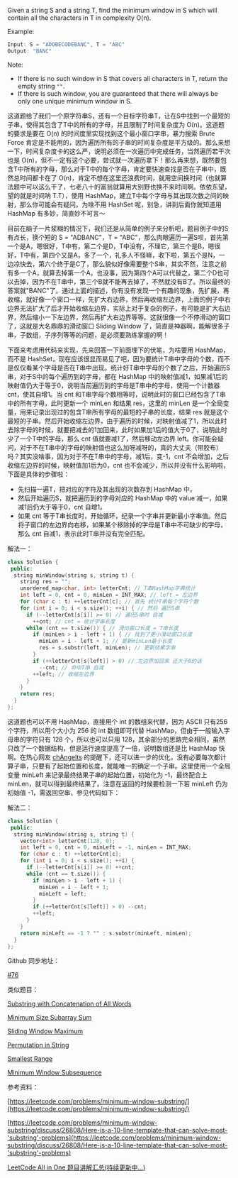 Given a string S and a string T, find the minimum window in S which will contain all the characters in T in complexity O(n).

Example:

```cpp
Input: S = "ADOBECODEBANC", T = "ABC"
Output: "BANC"
```

Note:

- If there is no such window in S that covers all characters in T, return the empty string `""`.
- If there is such window, you are guaranteed that there will always be only one unique minimum window in S.

这道题给了我们一个原字符串S，还有一个目标字符串T，让在S中找到一个最短的子串，使得其包含了T中的所有的字母，并且限制了时间复杂度为 O(n)。这道题的要求是要在 O(n) 的时间度里实现找到这个最小窗口字串，暴力搜索 Brute Force 肯定是不能用的，因为遍历所有的子串的时间复杂度是平方级的。那么来想一下，时间复杂度卡的这么严，说明必须在一次遍历中完成任务，当然遍历若干次也是 O(n)，但不一定有这个必要，尝试就一次遍历拿下！那么再来想，既然要包含T中所有的字母，那么对于T中的每个字母，肯定要快速查找是否在子串中，既然总时间都卡在了 O(n)，肯定不想在这里还浪费时间，就用空间换时间（也就算法题中可以这么干了，七老八十的富翁就算用大别野也换不来时间啊。依依东望，望的就是时间呐 T.T），使用 HashMap，建立T中每个字母与其出现次数之间的映射，那么你可能会有疑问，为啥不用 HashSet 呢，别急，讲到后面你就知道用 HashMap 有多妙，简直妙不可言～

目前在脑子一片浆糊的情况下，我们还是从简单的例子来分析吧，题目例子中的S有点长，换个短的 S = "ADBANC"，T = "ABC"，那么肉眼遍历一遍S呗，首先第一个是A，嗯很好，T中有，第二个是D，T中没有，不理它，第三个是B，嗯很好，T中有，第四个又是A，多了一个，礼多人不怪嘛，收下啦，第五个是N，一边凉快去，第六个终于是C了，那么貌似好像需要整个S串，其实不然，注意之前有多一个A，就算去掉第一个A，也没事，因为第四个A可以代替之，第二个D也可以去掉，因为不在T串中，第三个B就不能再去掉了，不然就没有B了。所以最终的答案就"BANC"了。通过上面的描述，你有没有发现一个有趣的现象，先扩展，再收缩，就好像一个窗口一样，先扩大右边界，然后再收缩左边界，上面的例子中右边界无法扩大了后才开始收缩左边界，实际上对于复杂的例子，有可能是扩大右边界，然后缩小一下左边界，然后再扩大右边界等等。这就很像一个不停滑动的窗口了，这就是大名鼎鼎的滑动窗口 Sliding Window 了，简直是神器啊，能解很多子串，子数组，子序列等等的问题，是必须要熟练掌握的啊！

下面来考虑用代码来实现，先来回答一下前面埋下的伏笔，为啥要用 HashMap，而不是 HashSet，现在应该很显而易见了吧，因为要统计T串中字母的个数，而不是仅仅看某个字母是否在T串中出现。统计好T串中字母的个数了之后，开始遍历S串，对于S中的每个遍历到的字母，都在 HashMap 中的映射值减1，如果减1后的映射值仍大于等于0，说明当前遍历到的字母是T串中的字母，使用一个计数器 cnt，使其自增1。当 cnt 和T串字母个数相等时，说明此时的窗口已经包含了T串中的所有字母，此时更新一个 minLen 和结果 res，这里的 minLen 是一个全局变量，用来记录出现过的包含T串所有字母的最短的子串的长度，结果 res 就是这个最短的子串。然后开始收缩左边界，由于遍历的时候，对映射值减了1，所以此时去除字母的时候，就要把减去的1加回来，此时如果加1后的值大于0了，说明此时少了一个T中的字母，那么 cnt 值就要减1了，然后移动左边界 left。你可能会疑问，对于不在T串中的字母的映射值也这么加呀减呀的，真的大丈夫（带胶布）吗？其实没啥事，因为对于不在T串中的字母，减1后，变-1，cnt 不会增加，之后收缩左边界的时候，映射值加1后为0，cnt 也不会减少，所以并没有什么影响啦，下面是具体的步骤啦：

- 先扫描一遍T，把对应的字符及其出现的次数存到 HashMap 中。
- 然后开始遍历S，就把遍历到的字母对应的 HashMap 中的 value 减一，如果减1后仍大于等于0，cnt 自增1。
- 如果 cnt 等于T串长度时，开始循环，纪录一个字串并更新最小字串值。然后将子窗口的左边界向右移，如果某个移除掉的字母是T串中不可缺少的字母，那么 cnt 自减1，表示此时T串并没有完全匹配。

解法一：

```cpp
class Solution {
 public:
  string minWindow(string s, string t) {
    string res = "";
    unordered_map<char, int> letterCnt; // T串HashMap字典统计
    int left = 0, cnt = 0, minLen = INT_MAX; // left = 左边界
    for (char c : t) ++letterCnt[c]; // 首先 统计T串每个字符个数
    for (int i = 0; i < s.size(); ++i) { // 然后 遍历S串
      if (--letterCnt[s[i]] >= 0) // 遍历S串时 自减
        ++cnt; // cnt = 统计字串长度
      while (cnt == t.size()) { // 滑动窗口长度 = T串长度
        if (minLen > i - left + 1) { // 找到了更小滑动窗口长度
          minLen = i - left + 1; // 更新minLen最小长度
          res = s.substr(left, minLen); // 更新结果字串
        }
        if (++letterCnt[s[left]] > 0) // 左边界加回来 还大于0的话
          --cnt; // 命中T串 自减
        ++left; // 收缩左边界
      }
    }
    return res;
  }
};
```

这道题也可以不用 HashMap，直接用个 int 的数组来代替，因为 ASCII 只有256个字符，所以用个大小为 256 的 int 数组即可代替 HashMap，但由于一般输入字母串的字符只有 128 个，所以也可以只用 128，其余部分的思路完全相同，虽然只改了一个数据结构，但是运行速度提高了一倍，说明数组还是比 HashMap 快啊。在热心网友 [chAngelts](https://www.cnblogs.com/grandyang/p/4340948.html#4322599) 的提醒下，还可以进一步的优化，没有必要每次都计算子串，只要有了起始位置和长度，就能唯一的确定一个子串。这里使用一个全局变量 minLeft 来记录最终结果子串的起始位置，初始化为 -1，最终配合上 minLen，就可以得到最终结果了。注意在返回的时候要检测一下若 minLeft 仍为初始值 -1，需返回空串，参见代码如下：

解法二：

```cpp
class Solution {
 public:
  string minWindow(string s, string t) {
    vector<int> letterCnt(128, 0);
    int left = 0, cnt = 0, minLeft = -1, minLen = INT_MAX;
    for (char c : t) ++letterCnt[c];
    for (int i = 0; i < s.size(); ++i) {
      if (--letterCnt[s[i]] >= 0) ++cnt;
      while (cnt == t.size()) {
        if (minLen > i - left + 1) {
          minLen = i - left + 1;
          minLeft = left;
        }
        if (++letterCnt[s[left]] > 0) --cnt;
        ++left;
      }
    }
    return minLeft == -1 ? "" : s.substr(minLeft, minLen);
  }
};
```

Github 同步地址：

[#76](https://github.com/grandyang/leetcode/issues/76)

类似题目：

[Substring with Concatenation of All Words](http://www.cnblogs.com/grandyang/p/4521224.html)

[Minimum Size Subarray Sum](http://www.cnblogs.com/grandyang/p/4501934.html)

[Sliding Window Maximum](http://www.cnblogs.com/grandyang/p/4656517.html)

[Permutation in String](http://www.cnblogs.com/grandyang/p/6815227.html)

[Smallest Range](http://www.cnblogs.com/grandyang/p/7200016.html)

[Minimum Window Subsequence](http://www.cnblogs.com/grandyang/p/8684817.html)

参考资料：

[](https://leetcode.com/problems/minimum-window-substring/description/)[https://leetcode.com/problems/minimum-window-substring/](https://leetcode.com/problems/minimum-window-substring/)

[https://leetcode.com/problems/minimum-window-substring/discuss/26808/Here-is-a-10-line-template-that-can-solve-most-'substring'-problems](https://leetcode.com/problems/minimum-window-substring/discuss/26808/Here-is-a-10-line-template-that-can-solve-most-'substring'-problems)

[LeetCode All in One 题目讲解汇总(持续更新中...)](http://www.cnblogs.com/grandyang/p/4606334.html)
